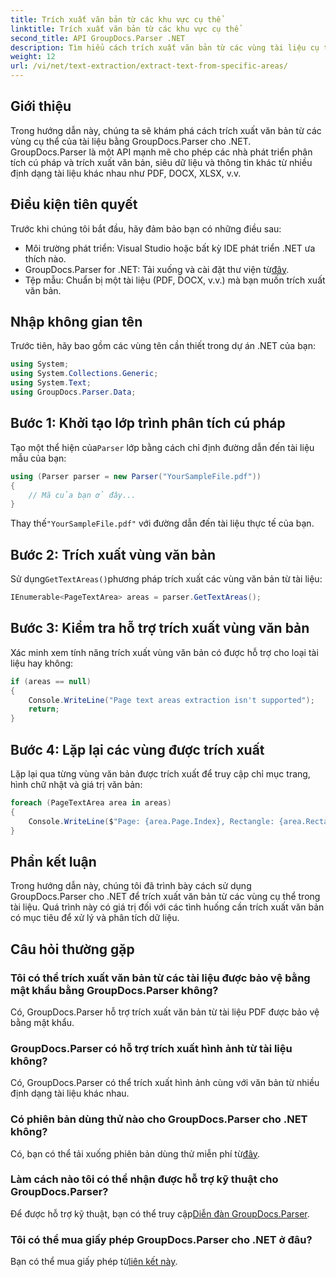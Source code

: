 ```yaml
---
title: Trích xuất văn bản từ các khu vực cụ thể
linktitle: Trích xuất văn bản từ các khu vực cụ thể
second_title: API GroupDocs.Parser .NET
description: Tìm hiểu cách trích xuất văn bản từ các vùng tài liệu cụ thể bằng GroupDocs.Parser cho .NET. Hướng dẫn từng bước dễ dàng.
weight: 12
url: /vi/net/text-extraction/extract-text-from-specific-areas/
---
```

## Giới thiệu
Trong hướng dẫn này, chúng ta sẽ khám phá cách trích xuất văn bản từ các vùng cụ thể của tài liệu bằng GroupDocs.Parser cho .NET. GroupDocs.Parser là một API mạnh mẽ cho phép các nhà phát triển phân tích cú pháp và trích xuất văn bản, siêu dữ liệu và thông tin khác từ nhiều định dạng tài liệu khác nhau như PDF, DOCX, XLSX, v.v.
## Điều kiện tiên quyết
Trước khi chúng tôi bắt đầu, hãy đảm bảo bạn có những điều sau:
- Môi trường phát triển: Visual Studio hoặc bất kỳ IDE phát triển .NET ưa thích nào.
-  GroupDocs.Parser for .NET: Tải xuống và cài đặt thư viện từ[đây](https://releases.groupdocs.com/parser/net/).
- Tệp mẫu: Chuẩn bị một tài liệu (PDF, DOCX, v.v.) mà bạn muốn trích xuất văn bản.

## Nhập không gian tên
Trước tiên, hãy bao gồm các vùng tên cần thiết trong dự án .NET của bạn:
```csharp
using System;
using System.Collections.Generic;
using System.Text;
using GroupDocs.Parser.Data;
```
## Bước 1: Khởi tạo lớp trình phân tích cú pháp
 Tạo một thể hiện của`Parser` lớp bằng cách chỉ định đường dẫn đến tài liệu mẫu của bạn:
```csharp
using (Parser parser = new Parser("YourSampleFile.pdf"))
{
    // Mã của bạn ở đây...
}
```
 Thay thế`"YourSampleFile.pdf"` với đường dẫn đến tài liệu thực tế của bạn.
## Bước 2: Trích xuất vùng văn bản
 Sử dụng`GetTextAreas()`phương pháp trích xuất các vùng văn bản từ tài liệu:
```csharp
IEnumerable<PageTextArea> areas = parser.GetTextAreas();
```
## Bước 3: Kiểm tra hỗ trợ trích xuất vùng văn bản
Xác minh xem tính năng trích xuất vùng văn bản có được hỗ trợ cho loại tài liệu hay không:
```csharp
if (areas == null)
{
    Console.WriteLine("Page text areas extraction isn't supported");
    return;
}
```
## Bước 4: Lặp lại các vùng được trích xuất
Lặp lại qua từng vùng văn bản được trích xuất để truy cập chỉ mục trang, hình chữ nhật và giá trị văn bản:
```csharp
foreach (PageTextArea area in areas)
{
    Console.WriteLine($"Page: {area.Page.Index}, Rectangle: {area.Rectangle}, Text: {area.Text}");
}
```

## Phần kết luận
Trong hướng dẫn này, chúng tôi đã trình bày cách sử dụng GroupDocs.Parser cho .NET để trích xuất văn bản từ các vùng cụ thể trong tài liệu. Quá trình này có giá trị đối với các tình huống cần trích xuất văn bản có mục tiêu để xử lý và phân tích dữ liệu.

## Câu hỏi thường gặp
### Tôi có thể trích xuất văn bản từ các tài liệu được bảo vệ bằng mật khẩu bằng GroupDocs.Parser không?
Có, GroupDocs.Parser hỗ trợ trích xuất văn bản từ tài liệu PDF được bảo vệ bằng mật khẩu.
### GroupDocs.Parser có hỗ trợ trích xuất hình ảnh từ tài liệu không?
Có, GroupDocs.Parser có thể trích xuất hình ảnh cùng với văn bản từ nhiều định dạng tài liệu khác nhau.
### Có phiên bản dùng thử nào cho GroupDocs.Parser cho .NET không?
 Có, bạn có thể tải xuống phiên bản dùng thử miễn phí từ[đây](https://releases.groupdocs.com/).
### Làm cách nào tôi có thể nhận được hỗ trợ kỹ thuật cho GroupDocs.Parser?
 Để được hỗ trợ kỹ thuật, bạn có thể truy cập[Diễn đàn GroupDocs.Parser](https://forum.groupdocs.com/c/parser/17).
### Tôi có thể mua giấy phép GroupDocs.Parser cho .NET ở đâu?
 Bạn có thể mua giấy phép từ[liên kết này](https://purchase.groupdocs.com/buy).